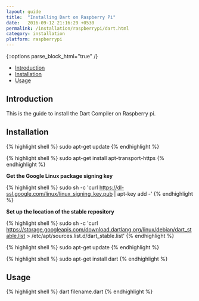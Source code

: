 ```yaml
---
layout: guide
title:  "Installing Dart on Raspberry Pi"
date:   2016-09-12 21:16:29 +0530
permalink: /installation/raspberrypi/dart.html
category: installation
platform: raspberrypi
---
```


{::options parse_block_html="true" /}

* [Introduction](#introduction)
* [Installation](#installation)
* [Usage](#usage)

<section class="wrapper">



## Introduction

This is the guide to install the Dart Compiler on Raspberry pi. 

## Installation

{% highlight shell %}
sudo apt-get update
{% endhighlight %}

{% highlight shell %}
sudo apt-get install apt-transport-https
{% endhighlight %}

**Get the Google Linux package signing key**

{% highlight shell %}
sudo sh -c 'curl https://dl-ssl.google.com/linux/linux_signing_key.pub | apt-key add -'
{% endhighlight %}

**Set up the location of the stable repository**

{% highlight shell %}
sudo sh -c 'curl https://storage.googleapis.com/download.dartlang.org/linux/debian/dart_stable.list > /etc/apt/sources.list.d/dart_stable.list'
{% endhighlight %}

{% highlight shell %}
sudo apt-get update
{% endhighlight %}

{% highlight shell %}
sudo apt-get install dart
{% endhighlight %}

## Usage
{% highlight shell %}
dart filename.dart
{% endhighlight %}

</section>
